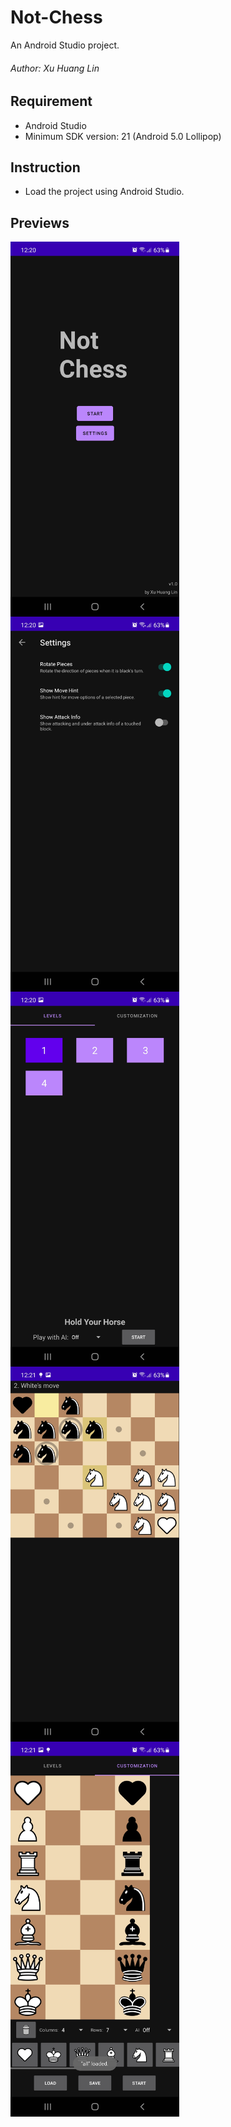# Not-Chess
An Android Studio project.
###### Author: Xu Huang Lin
## Requirement
- Android Studio
- Minimum SDK version: 21 (Android 5.0 Lollipop)
## Instruction
- Load the project using Android Studio.
## Previews
<img src="https://github.com/xh-lin/Not-Chess/blob/master/previews/1.jpg" align="left" width="270" height="600" >
<img src="https://github.com/xh-lin/Not-Chess/blob/master/previews/2.jpg" align="left" width="270" height="600" >
<img src="https://github.com/xh-lin/Not-Chess/blob/master/previews/3.jpg" align="left" width="270" height="600" >
<img src="https://github.com/xh-lin/Not-Chess/blob/master/previews/4.jpg" align="left" width="270" height="600" >
<img src="https://github.com/xh-lin/Not-Chess/blob/master/previews/5.jpg" align="left" width="270" height="600" >
